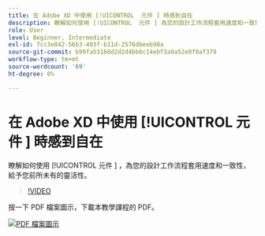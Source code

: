 ```yaml
---
title: 在 Adobe XD 中使用 [!UICONTROL  元件 ] 時感到自在
description: 瞭解如何使用 [!UICONTROL  元件 ] 為您的設計工作流程套用速度和一致性提供前所未有的靈活性
role: User
level: Beginner, Intermediate
exl-id: 7cc3e842-56b3-493f-b11d-2576dbeeb98a
source-git-commit: b99fa53168d2d2d4bb6c14ebf3a9a52e8f0af379
workflow-type: tm+mt
source-wordcount: '69'
ht-degree: 0%

---
```


# 在 Adobe XD 中使用 [!UICONTROL  元件 ] 時感到自在

瞭解如何使用 [!UICONTROL  元件 ] ，為您的設計工作流程套用速度和一致性，給予您前所未有的靈活性。

>[!VIDEO](https://video.tv.adobe.com/v/331003?hidetitle=true)

按一下 PDF 檔案圖示，下載本教學課程的 PDF。

[![PDF 檔案圖示](../assets/acrobat_PDF_96.png)](../quick-reference/LetsXDSeeHowtoDesignPrototypeandHandofftoTeams.pdf)
